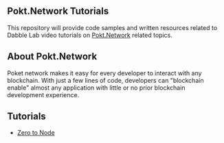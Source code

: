 Pokt.Network Tutorials
---

This repository will provide code samples and written resources related to Dabble Lab video tutorials on [Pokt.Network](https://pokt.network/) related topics. 

## About Pokt.Network
Poket network makes it easy for every developer to interact with any blockchain. With just a few lines of code, developers can "blockchain enable" almost any application with little or no prior blockchain development experience. 

## Tutorials

- [Zero to Node](./zero-to-node/README.md)

